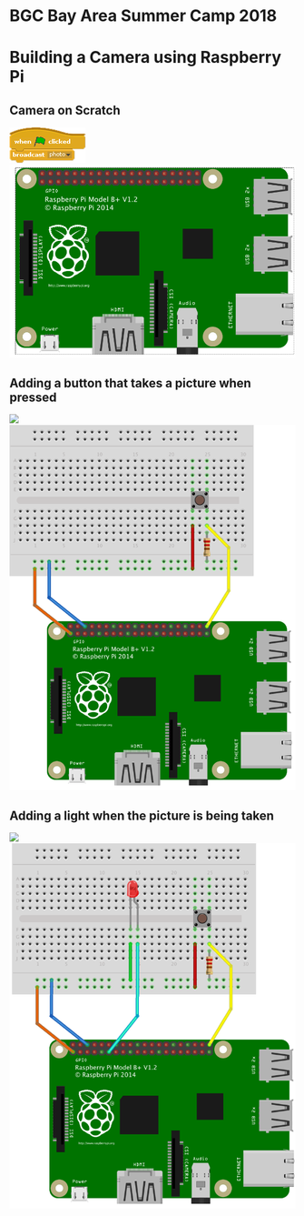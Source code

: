 # BGC Bay Area Summer Camp 2018
# Building a Camera using Raspberry Pi


## Camera on Scratch

<img src="assets/img/scratch-rpi-camera-minimum.png"/>
<img src="assets/img/diagram-camera-only.png"/>

## Adding a button that takes a picture when pressed
<img src="assets/img/scratch-rpi-camera-button.png"/>
<img src="assets/img/diagram-camera-button.png"/>

## Adding a light when the picture is being taken
<img src="assets/img/scratch-rpi-camera-button-led.png"/>
<img src="assets/img/diagram-camera-button-led.png"/>
